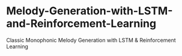 # Melody-Generation-with-LSTM-and-Reinforcement-Learning
Classic Monophonic Melody Generation with LSTM &amp; Reinforcement Learning
